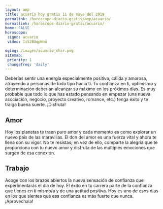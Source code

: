 ```yaml
---
layout: amp
title: acuario hoy gratis 11 de mayo del 2019 
permalink: /horoscopo-diario-gratis/amp/acuario/
normallink: /horoscopo-diario-gratis/acuario/
home: FALSE
horoscopo:
 signo: acuario
 video: Ii52BUqpWno

ogimg: /images/acuario_char.png
sitemap:
 priority: 1
 changefreq: 'daily'
---
```



Deberías sentir una energía especialmente positiva, cálida y amorosa, atrayendo a personas de todo tipo hacia ti. Tu confianza en ti, optimismo y determinación deberían alcanzar su máximo en los próximos días. Es muy probable que todo lo que has estado pensando en empezar (una nueva asociación, negocio, proyecto creativo, romance, etc.) tenga éxito y te traiga buena suerte. ¡Disfruta!

## Amor

Hoy los planetas te traen puro amor y cada momento es como explorar un nuevo país de las maravillas. El don del amor es una fuerza vital y ahora te llena con su vigor. No te resistas; en vez de ello, comparte la alegría que te proporciona con tu nuevo amor y disfruta de las múltiples emociones que surgen de esa conexión.

## Trabajo

Acoge con los brazos abiertos la nueva sensación de confianza que experimentarás el día de hoy. El éxito en tu carrera parte de la confianza que tienes en ti mismo/a y de una actitud positiva. Hoy es uno de esos días en los que sientes que esa confianza es más fuerte que nunca. ¡Aprovéchala!